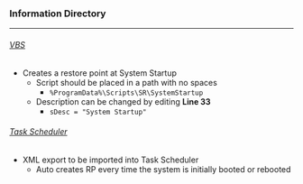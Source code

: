 ### Information Directory ###
---
###### [VBS](RPDescr-Startup.vbs) ######
- Creates a restore point at System Startup
  - Script should be placed in a path with no spaces
    - `%ProgramData%\Scripts\SR\SystemStartup`
  - Description can be changed by editing __Line 33__ 
    - `sDesc = "System Startup"`

###### [Task Scheduler](Task%20Scheduler) ######
  - XML export to be imported into Task Scheduler
    - Auto creates RP every time the system is initially booted or rebooted
 
